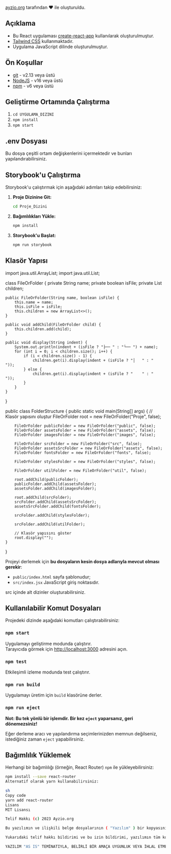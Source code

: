
[ayzio.org](https://www.ayzio.org) tarafından ❤️ ile oluşturuldu.

## Açıklama

- Bu React uygulaması [create-react-app](https://create-react-app.dev/) kullanılarak oluşturulmuştur.
- [Tailwind CSS](https://tailwindcss.com/) kullanmaktadır.
- Uygulama JavaScript dilinde oluşturulmuştur.

## Ön Koşullar

- [git](https://git-scm.com/) - v2.13 veya üstü
- [NodeJS](https://nodejs.org/en/) - v16 veya üstü
- [npm](https://www.npmjs.com/) - v6 veya üstü

## Geliştirme Ortamında Çalıştırma

1. `cd UYGULAMA_DIZINI`
2. `npm install`
3. `npm start`

## .env Dosyası

Bu dosya çeşitli ortam değişkenlerini içermektedir ve bunları yapılandırabilirsiniz.

## Storybook'u Çalıştırma

Storybook'u çalıştırmak için aşağıdaki adımları takip edebilirsiniz:

1. **Proje Dizinine Git:**
    ```bash
    cd Proje_Dizini
    ```

2. **Bağımlılıkları Yükle:**
    ```bash
    npm install
    ```

3. **Storybook'u Başlat:**
    ```bash
    npm run storybook
    ```

## Klasör Yapısı

import java.util.ArrayList;
import java.util.List;

class FileOrFolder {
    private String name;
    private boolean isFile;
    private List<FileOrFolder> children;

    public FileOrFolder(String name, boolean isFile) {
        this.name = name;
        this.isFile = isFile;
        this.children = new ArrayList<>();
    }

    public void addChild(FileOrFolder child) {
        this.children.add(child);
    }

    public void display(String indent) {
        System.out.println(indent + (isFile ? "├── " : "└── ") + name);
        for (int i = 0; i < children.size(); i++) {
            if (i < children.size() - 1) {
                children.get(i).display(indent + (isFile ? "│   " : "    "));
            } else {
                children.get(i).display(indent + (isFile ? "    " : "    "));
            }
        }
    }
}

public class FolderStructure {
    public static void main(String[] args) {
        // Klasör yapısını oluştur
        FileOrFolder root = new FileOrFolder("Proje", false);

        FileOrFolder publicFolder = new FileOrFolder("public", false);
        FileOrFolder assetsFolder = new FileOrFolder("assets", false);
        FileOrFolder imagesFolder = new FileOrFolder("images", false);

        FileOrFolder srcFolder = new FileOrFolder("src", false);
        FileOrFolder assetsSrcFolder = new FileOrFolder("assets", false);
        FileOrFolder fontsFolder = new FileOrFolder("fonts", false);

        FileOrFolder stylesFolder = new FileOrFolder("styles", false);

        FileOrFolder utilFolder = new FileOrFolder("util", false);

        root.addChild(publicFolder);
        publicFolder.addChild(assetsFolder);
        assetsFolder.addChild(imagesFolder);

        root.addChild(srcFolder);
        srcFolder.addChild(assetsSrcFolder);
        assetsSrcFolder.addChild(fontsFolder);

        srcFolder.addChild(stylesFolder);

        srcFolder.addChild(utilFolder);

        // Klasör yapısını göster
        root.display("");
    }
}

Projeyi derlemek için **bu dosyaların kesin dosya adlarıyla mevcut olması gerekir**:

- `public/index.html` sayfa şablonudur;
- `src/index.jsx` JavaScript giriş noktasıdır.

src içinde alt dizinler oluşturabilirsiniz.

## Kullanılabilir Komut Dosyaları

Projedeki dizinde aşağıdaki komutları çalıştırabilirsiniz:

### `npm start`

Uygulamayı geliştirme modunda çalıştırır.<br>
Tarayıcıda görmek için [http://localhost:3000](http://localhost:3000) adresini açın.

### `npm test`

Etkileşimli izleme modunda test çalıştırır.<br>

### `npm run build`

Uygulamayı üretim için `build` klasörüne derler.<br>

### `npm run eject`

**Not: Bu tek yönlü bir işlemdir. Bir kez `eject` yaparsanız, geri dönemezsiniz!**

Eğer derleme aracı ve yapılandırma seçimlerinizden memnun değilseniz, istediğiniz zaman `eject` yapabilirsiniz.

## Bağımlılık Yüklemek

Herhangi bir bağımlılığı (örneğin, React Router) `npm` ile yükleyebilirsiniz:

```sh
npm install --save react-router
Alternatif olarak yarn kullanabilirsiniz:

sh
Copy code
yarn add react-router
Lisans
MIT Lisansı

Telif Hakkı (c) 2023 Ayzio.org

Bu yazılımın ve ilişkili belge dosyalarının ( "Yazılım" ) bir kopyasını edinen herkese, yazılımı sınırlama olmaksızın kullanma, kopyalama, değiştirme, birleştirme, yayınlama, dağıtma, alt lisanslama ve/veya yazılımın kopyalarını satma izni verilmiştir ve yazılımı sağlayan kişilere veya kuruluşlara aşağıdaki şartlar altında yapmalarına izin verilir:

Yukarıdaki telif hakkı bildirimi ve bu izin bildirimi, yazılımın tüm kopyalarına veya önemli bir kısmına eklenmelidir.

YAZILIM "AS IS" TEMİNATIYLA, BELİRLİ BİR AMAÇA UYGUNLUK VEYA İHLAL ETMEME GARANTİSİ İÇİNDE OLMADAN SAĞLANMIŞTIR. HERHANGİ BİR DURUMDA YAZARLAR VEYA TELİF HAKKI SAHİPLERİ, SÖZLEŞME, HAKKANİYET VEYA DİĞER GİBİ, İHLAL, HASAR VEYA DİĞER DURUMLARDA, YAZILIMIN KULLANIMINDAN, KULLANIL...
